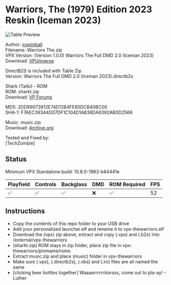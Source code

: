 # Warriors, The (1979) Edition 2023 Reskin (Iceman 2023)

![Table Preview](../../images/vpx-thewarriors.png)

Author: [icepinball](https://vpuniverse.com/profile/4306-icepinball/)  
Filename:  Warriors The.zip  
VPX Version: (Version 1.0.0) Warriors The Full DMD 2.0 (Iceman 2023)  
Download: [VPUniverse](https://vpuniverse.com/files/file/15908-warriors-the-1979-edition-2023-reskin-iceman-2023/)

DirectB2S is included with Table Zip  
Version: Warriors The Full DMD 2.0 (Iceman 2023).directb2s
 
Shark (Taito) - ROM   
ROM: sharkt.zip  
Download: [VP Forums](https://www.vpforums.org/index.php?app=downloads&showfile=572)

MD5: 2DD99073912E74D12B4FE85DCB40BC00  
SHA-1: F7AEC39344D07DF1C104D1A838DA6392AB0D2566
  
Music: music.zip  
Download: [Archive.org](https://archive.org/details/music_20240912)

Tested and Fixed by:  
[TechZombie]

## Status 

Minimum VPX Standalone build: 10.8.0-1983-b84441e

| Playfield | Controls | Backglass | DMD | ROM Required | FPS | 
|-----------|----------|-----------|-----|--------------|-----|
| :white_check_mark: | :white_check_mark: | :white_check_mark: | :x: | :white_check_mark: | 52 |

## Instructions

- Copy the contents of this repo folder to your USB drive
- Add your personalized launcher.elf and rename it to vpx-thewarriors.elf
- Download the (vpx) zip above, extract and copy (.vpx) and (.b2s) into /external/vpx-thewarriors
- (sharkt.zip) ROM stays in zip folder, place zip file in vpx-thewarriors/pinmame/roms
- Extract music.zip and place (music) folder in vpx-thewarriors
- Make sure (.vpx), (.directb2s), (.vbs) and (.ini) files are all named the same
- [clicking beer bottles together] Waaaarrrrrriiiorsss, come out to pla-ay! - Luther
